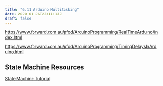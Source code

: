 ```yaml
---
title: "6.11 Arduino Multitasking"
date: 2020-01-26T23:11:13Z
draft: false
---
```


https://www.forward.com.au/pfod/ArduinoProgramming/RealTimeArduino/index.html

https://www.forward.com.au/pfod/ArduinoProgramming/TimingDelaysInArduino.html

## State Machine Resources

[State Machine Tutorial](http://www.thebox.myzen.co.uk/Tutorial/State_Machine.html)
